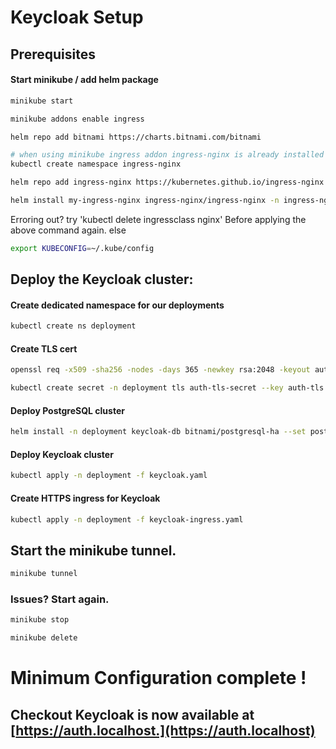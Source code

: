 # Keycloak Setup

## Prerequisites
#### Start minikube / add helm package
```bash
minikube start
```
```bash
minikube addons enable ingress
```
```bash
helm repo add bitnami https://charts.bitnami.com/bitnami
```
```bash
# when using minikube ingress addon ingress-nginx is already installed
kubectl create namespace ingress-nginx 
```
```bash
helm repo add ingress-nginx https://kubernetes.github.io/ingress-nginx
```
```bash
helm install my-ingress-nginx ingress-nginx/ingress-nginx -n ingress-nginx
```
Erroring out? try 'kubectl delete ingressclass nginx' Before applying the above command again.
else
```bash
export KUBECONFIG=~/.kube/config
```
## Deploy the Keycloak cluster:

#### Create dedicated namespace for our deployments
```bash
kubectl create ns deployment
```

#### Create TLS cert
```bash
openssl req -x509 -sha256 -nodes -days 365 -newkey rsa:2048 -keyout auth-tls.key -out auth-tls.crt -subj "/CN=auth.localhost/O=deployment"
```
```bash
kubectl create secret -n deployment tls auth-tls-secret --key auth-tls.key --cert auth-tls.crt
```
#### Deploy PostgreSQL cluster 
```bash
helm install -n deployment keycloak-db bitnami/postgresql-ha --set postgresql.replicaCount=1
```
#### Deploy Keycloak cluster
```bash
kubectl apply -n deployment -f keycloak.yaml
```
#### Create HTTPS ingress for Keycloak
```bash
kubectl apply -n deployment -f keycloak-ingress.yaml
```

## Start the minikube tunnel.

```bash
minikube tunnel
```

### Issues? Start again.
```bash
minikube stop
```
```bash
minikube delete
```

# Minimum Configuration complete !

## Checkout Keycloak is now available at [https://auth.localhost.](https://auth.localhost)